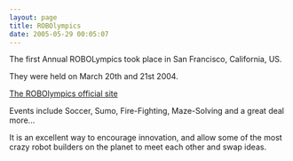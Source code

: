 ```yaml
---
layout: page
title: ROBOlympics
date: 2005-05-29 00:05:07
---
```

The first Annual ROBOLympics took place in San Francisco, California, US.

They were held on March 20th and 21st 2004.

[The ROBOlympics official site](http://robogames.net/index.php)

Events include Soccer, Sumo, Fire-Fighting, Maze-Solving and a great deal more...

It is an excellent way to encourage innovation, and allow some of the most crazy robot builders on the planet to meet each other and swap ideas.
